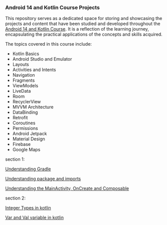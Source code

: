 ### Android 14 and Kotlin Course Projects
This repository serves as a dedicated space for storing and showcasing the projects and content that have been studied and developed throughout the [Android 14 and Kotlin Course](https://www.udemy.com/course-dashboard-redirect/?course_id=2642574). It is a reflection of the learning journey, encapsulating the practical applications of the concepts and skills acquired.

The topics covered in this course include:
- Kotlin Basics
- Android Studio and Emulator
- Layouts
- Activities and Intents
- Navigation
- Fragments
- ViewModels
- LiveData
- Room
- RecyclerView
- MVVM Architecture
- DataBinding
- Retrofit
- Coroutines
- Permissions
- Android Jetpack
- Material Design
- Firebase
- Google Maps

section 1:

[Understanding Gradle](READMES/understandingGradle.md)

[Understanding package and imports](READMES/understanding_package_and_import.md)

[Understanding the MainActivity, OnCreate and Composable](READMES/Understanding_MainActivity_OnCreate_Composable.md)

section 2:

[Integer Types in kotlin](READMES/Basic_types_kotlin.md)

[Var and Val variable in kotlin](READMES/variables_var_and_val_in_kotlin.md)